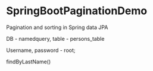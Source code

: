 # SpringBootPaginationDemo
Pagination and sorting in Spring data JPA

DB - namedquery, table - persons_table

Username, password - root;

findByLastName()
